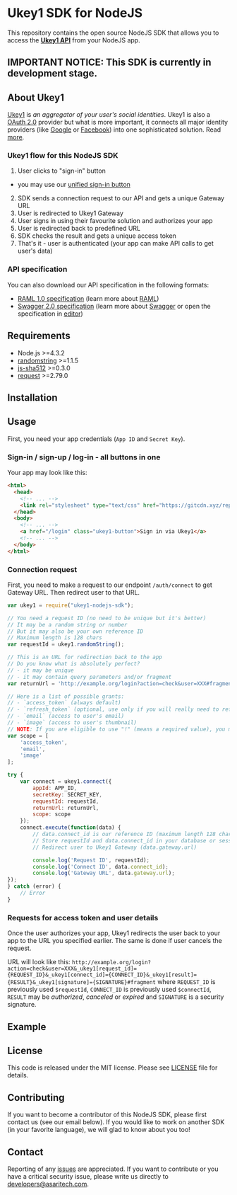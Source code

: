 # Ukey1 SDK for NodeJS

This repository contains the open source NodeJS SDK that allows you to access the **[Ukey1 API](http://ukey.one)** from your NodeJS app.

## IMPORTANT NOTICE: This SDK is currently in development stage.

## About Ukey1

[Ukey1](http://ukey.one) is *an aggregator of your user's social identities*. 
Ukey1 is also a [OAuth 2.0](https://oauth.net/2/) provider but what is more important, it connects all major identity providers 
(like [Google](https://developers.google.com/identity/) or [Facebook](https://developers.facebook.com/docs/facebook-login)) 
into one sophisticated solution. Read [more](http://ukey.one/).

### Ukey1 flow for this NodeJS SDK

1. User clicks to "sign-in" button
  - you may use our [unified sign-in button](https://github.com/asaritech/ukey1-signin-button)
2. SDK sends a connection request to our API and gets a unique Gateway URL
3. User is redirected to Ukey1 Gateway
4. User signs in using their favourite solution and authorizes your app
5. User is redirected back to predefined URL
6. SDK checks the result and gets a unique access token
7. That's it - user is authenticated (your app can make API calls to get user's data)

### API specification

You can also download our API specification in the following formats: 
- [RAML 1.0 specification](https://ukey1.nooledge.com/var/public/api.raml) (learn more about [RAML](http://raml.org/))
- [Swagger 2.0 specification](https://ukey1.nooledge.com/var/public/api.yaml) (learn more about [Swagger](http://swagger.io/) or open the specification in [editor](http://editor.swagger.io/#/))

## Requirements

- Node.js >=4.3.2
- [randomstring](https://www.npmjs.com/package/randomstring) >=1.1.5
- [js-sha512](https://www.npmjs.com/package/js-sha512) >=0.3.0
- [request](https://www.npmjs.com/package/request) >=2.79.0

## Installation

## Usage

First, you need your app credentials (`App ID` and `Secret Key`). 

### Sign-in / sign-up / log-in - all buttons in one

Your app may look like this:

```html
<html>
  <head>
    <!-- ... -->
    <link rel="stylesheet" type="text/css" href="https://gitcdn.xyz/repo/asaritech/ukey1-signin-button/master/css/ukey1-button.min.css" media="screen">
  </head>
  <body>
    <!-- ... -->
    <a href="/login" class="ukey1-button">Sign in via Ukey1</a>
    <!-- ... -->
  </body>
</html>
```

### Connection request

First, you need to make a request to our endpoint `/auth/connect` to get Gateway URL. Then redirect user to that URL.

```javascript
var ukey1 = require("ukey1-nodejs-sdk");

// You need a request ID (no need to be unique but it's better)
// It may be a random string or number
// But it may also be your own reference ID
// Maximum length is 128 chars
var requestId = ukey1.randomString();

// This is an URL for redirection back to the app
// Do you know what is absolutely perfect?
// - it may be unique
// - it may contain query parameters and/or fragment
var returnUrl = 'http://example.org/login?action=check&user=XXX#fragment';

// Here is a list of possible grants:
// - `access_token` (always default)
// - `refresh_token` (optional, use only if you will really need to refresh `access_token` when expires)
// - `email` (access to user's email)
// - `image` (access to user's thumbnail)
// NOTE: If you are eligible to use "!" (means a required value), you may use it with `email!` and `image!`
var scope = [
    'access_token',
    'email',
    'image'
];

try {
    var connect = ukey1.connect({
        appId: APP_ID,
        secretKey: SECRET_KEY,
        requestId: requestId,
        returnUrl: returnUrl,
        scope: scope
    });
    connect.execute(function(data) {
        // data.connect_id is our reference ID (maximum length 128 chars)
        // Store requestId and data.connect_id in your database or session, you will need them later
        // Redirect user to Ukey1 Gateway (data.gateway.url)

        console.log('Request ID', requestId);
        console.log('Connect ID', data.connect_id);
        console.log('Gateway URL', data.gateway.url);
});
} catch (error) {
    // Error
}
```

### Requests for access token and user details

Once the user authorizes your app, Ukey1 redirects the user back to your app to the URL you specified earlier. 
The same is done if user cancels the request.

URL will look like this: `http://example.org/login?action=check&user=XXX&_ukey1[request_id]={REQUEST_ID}&_ukey1[connect_id]={CONNECT_ID}&_ukey1[result]={RESULT}&_ukey1[signature]={SIGNATURE}#fragment` 
where `REQUEST_ID` is previously used `$requestId`, `CONNECT_ID` is previously used `$connectId`, `RESULT` may be *authorized*, *canceled* or *expired* and 
`SIGNATURE` is a security signature.

## Example



## License

This code is released under the MIT license. Please see [LICENSE](https://github.com/asaritech/ukey1-nodejs-sdk/blob/master/LICENSE) file for details.

## Contributing

If you want to become a contributor of this NodeJS SDK, please first contact us (see our email below). 
If you would like to work on another SDK (in your favorite language), we will glad to know about you too!

## Contact

Reporting of any [issues](https://github.com/asaritech/ukey1-nodejs-sdk/issues) are appreciated. 
If you want to contribute or you have a critical security issue, please write us directly to [developers@asaritech.com](mailto:developers@asaritech.com).
